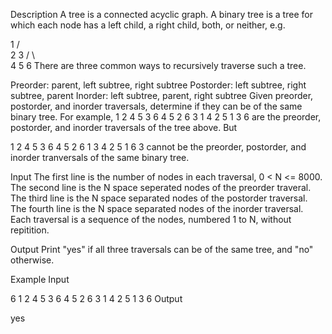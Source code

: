 Description
A tree is a connected acyclic graph. A binary tree is a tree for which each node has a left child, a right child, both, or neither, e.g.

1
/ \
2 3
/ \ \
4 5 6
There are three common ways to recursively traverse such a tree.

Preorder: parent, left subtree, right subtree
Postorder: left subtree, right subtree, parent
Inorder: left subtree, parent, right subtree Given preorder, postorder, and inorder traversals, determine if they can be of the same binary tree. For example,
1 2 4 5 3 6
4 5 2 6 3 1
4 2 5 1 3 6
are the preorder, postorder, and inorder traversals of the tree above. But

1 2 4 5 3 6
4 5 2 6 1 3
4 2 5 1 6 3
cannot be the preorder, postorder, and inorder tranversals of the same binary tree.

Input
The first line is the number of nodes in each traversal, 0 < N <= 8000. The second line is the N space seperated nodes of the preorder traveral. The third line is the N space separated nodes of the postorder traversal. The fourth line is the N space separated nodes of the inorder traversal. Each traversal is a sequence of the nodes, numbered 1 to N, without repitition.

Output
Print "yes" if all three traversals can be of the same tree, and "no" otherwise.

Example
Input

6
1 2 4 5 3 6
4 5 2 6 3 1
4 2 5 1 3 6
Output

yes
